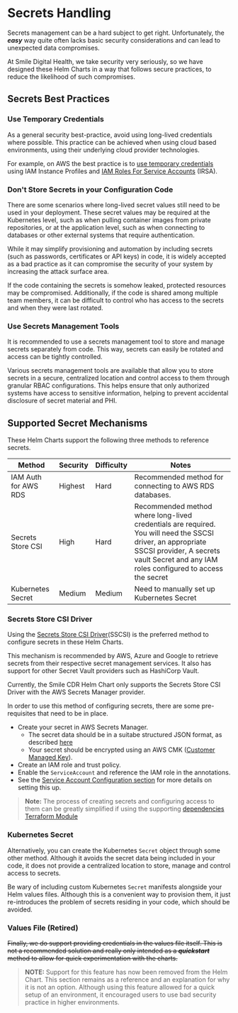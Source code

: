 # Secrets Handling
Secrets management can be a hard subject to get right. Unfortunately, the ***easy*** way quite often lacks basic security considerations and can lead to unexpected data compromises.

At Smile Digital Health, we take security very seriously, so we have designed these Helm Charts in a way that follows secure practices, to reduce the likelihood of such compromises.

## Secrets Best Practices
### Use Temporary Credentials
As a general security best-practice, avoid using long-lived credentials where possible. This practice can be achieved when using cloud based environments, using their underlying cloud provider technologies.

For example, on AWS the best practice is to [use temporary credentials](https://docs.aws.amazon.com/IAM/latest/UserGuide/best-practices.html#bp-workloads-use-roles) using IAM Instance Profiles and [IAM Roles For Service Accounts](https://docs.aws.amazon.com/eks/latest/userguide/iam-roles-for-service-accounts.html) (IRSA).

### Don't Store Secrets in your Configuration Code
There are some scenarios where long-lived secret values still need to be used in your deployment. These secret values may be required at the Kubernetes level, such as when pulling container images from private repositories, or at the application level, such as when connecting to databases or other external systems that require authentication.

While it may simplify provisioning and automation by including secrets (such as passwords, certificates or API keys) in code, it is widely accepted as a bad practice as it can compromise the security of your system by increasing the attack surface area.

If the code containing the secrets is somehow leaked, protected resources may be compromised. Additionally, if the code is shared among multiple team members, it can be difficult to control who has access to the secrets and when they were last rotated.

### Use Secrets Management Tools
It is recommended to use a secrets management tool to store and manage secrets separately from code. This way, secrets can easily be rotated and access can be tightly controlled.

Various secrets management tools are available that allow you to store secrets in a secure, centralized location and control access to them through granular RBAC configurations. This helps ensure that only authorized systems have access to sensitive information, helping to prevent accidental disclosure of secret material and PHI.

## Supported Secret Mechanisms
These Helm Charts support the following three methods to reference secrets.

| Method | Security | Difficulty | Notes |
|--------|----------|------------|-------|
|IAM Auth for AWS RDS|Highest|Hard|Recommended method for connecting to AWS RDS databases.|
|Secrets Store CSI|High|Hard|Recommended method where long-lived credentials are required. You will need the SSCSI driver, an appropriate SSCSI provider, A secrets vault Secret and any IAM roles configured to access the secret|
|Kubernetes Secret|Medium|Medium|Need to manually set up Kubernetes Secret|

### Secrets Store CSI Driver
Using the [Secrets Store CSI Driver](https://github.com/kubernetes-sigs/secrets-store-csi-driver)(SSCSI) is the preferred method to configure secrets in these Helm Charts.

This mechanism is recommended by AWS, Azure and Google to retrieve secrets from their respective secret management services. It also has support for other Secret Vault providers such as HashiCorp Vault.

Currently, the Smile CDR Helm Chart only supports the Secrets Store CSI Driver with the AWS Secrets Manager provider.

In order to use this method of configuring secrets, there are some pre-requisites that need to be in place.

* Create your secret in AWS Secrets Manager.
    * The secret data should be in a suitabe structured JSON format, as described
    [here](https://docs.aws.amazon.com/secretsmanager/latest/userguide/reference_secret_json_structure.html)
    * Your secret should be encrypted using an AWS CMK ([Customer Managed Key](https://docs.aws.amazon.com/kms/latest/developerguide/concepts.html#customer-cmk)).
* Create an IAM role and trust policy.
* Enable the `ServiceAccount` and reference the IAM role in the annotations.
* See the [Service Account Configuration section](../serviceaccount.md) for more details on setting this up.

>**Note:** The process of creating secrets and configuring access to them can be greatly simplified if using the supporting [dependencies Terraform Module](../../terraform/smilecdrdeps/index.md)

### Kubernetes Secret

Alternatively, you can create the Kubernetes `Secret` object through some other method. Although it avoids the secret data being included in your code, it does not provide a centralized location to store, manage and control access to secrets.

Be wary of including custom Kubernetes `Secret` manifests alongside your Helm values files. Although this is a convenient way to provision them, it just re-introduces the problem of secrets residing in your code, which should be avoided.

### Values File (Retired)

~~Finally, we do support providing credentials in the values file itself. This is not a recommended solution and really only intended as a ***quickstart*** method to allow for quick experimentation with the charts.~~

>**NOTE:** Support for this feature has now been removed from the Helm Chart. This section remains as a reference and an explanation for why it is not an option. Although using this feature allowed for a quick setup of an environment, it encouraged users to use bad security practice in higher environments.
